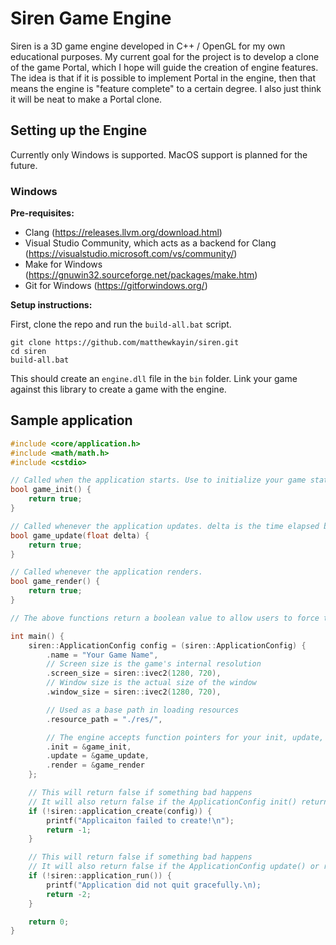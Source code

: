# Siren Game Engine

Siren is a 3D game engine developed in C++ / OpenGL for my own educational purposes. My current goal for the project is to develop a clone of the game Portal, which I hope will guide the creation of engine features. The idea is that if it is possible to implement Portal in the engine, then that means the engine is "feature complete" to a certain degree. I also just think it will be neat to make a Portal clone.

## Setting up the Engine
Currently only Windows is supported. MacOS support is planned for the future.
### Windows
**Pre-requisites:**
- Clang (https://releases.llvm.org/download.html)
- Visual Studio Community, which acts as a backend for Clang (https://visualstudio.microsoft.com/vs/community/)
- Make for Windows (https://gnuwin32.sourceforge.net/packages/make.htm)
- Git for Windows (https://gitforwindows.org/)

**Setup instructions:**

First, clone the repo and run the `build-all.bat` script.
```
git clone https://github.com/matthewkayin/siren.git
cd siren
build-all.bat
```
This should create an `engine.dll` file in the `bin` folder. Link your game against this library to create a game with the engine.

## Sample application

```cpp
#include <core/application.h>
#include <math/math.h>
#include <cstdio>

// Called when the application starts. Use to initialize your game state.
bool game_init() {
    return true;
}

// Called whenever the application updates. delta is the time elapsed between frames in seconds.
bool game_update(float delta) {
    return true;
}

// Called whenever the application renders.
bool game_render() {
    return true;
}

// The above functions return a boolean value to allow users to force their application to quit in the case of an error.

int main() {
    siren::ApplicationConfig config = (siren::ApplicationConfig) {
        .name = "Your Game Name",
        // Screen size is the game's internal resolution
        .screen_size = siren::ivec2(1280, 720),
        // Window size is the actual size of the window
        .window_size = siren::ivec2(1280, 720),

        // Used as a base path in loading resources
        .resource_path = "./res/",

        // The engine accepts function pointers for your init, update, and render function
        .init = &game_init,
        .update = &game_update,
        .render = &game_render
    };

    // This will return false if something bad happens
    // It will also return false if the ApplicationConfig init() returns false
    if (!siren::application_create(config)) {
        printf("Applicaiton failed to create!\n");
        return -1;
    }

    // This will return false if something bad happens
    // It will also return false if the ApplicationConfig update() or render() returns false
    if (!siren::application_run()) {
        printf("Application did not quit gracefully.\n);
        return -2;
    }

    return 0;
}
```